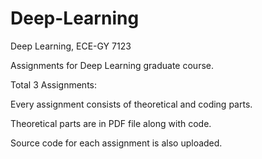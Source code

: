# Deep-Learning
Deep Learning, ECE-GY 7123

Assignments for Deep Learning graduate course.



Total 3 Assignments:

Every assignment consists of theoretical and coding parts. 

Theoretical parts are in PDF file along with code.

Source code for each assignment is also uploaded.
